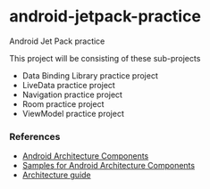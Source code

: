 # android-jetpack-practice
Android Jet Pack practice

This project will be consisting of these sub-projects

- Data Binding Library practice project
- LiveData practice project
- Navigation practice project
- Room practice project
- ViewModel practice project

### References

- [Android Architecture Components](https://developer.android.com/topic/libraries/architecture/)
- [Samples for Android Architecture Components](https://github.com/googlesamples/android-architecture-components)
- [Architecture guide](https://developer.android.com/jetpack/docs/guide)
